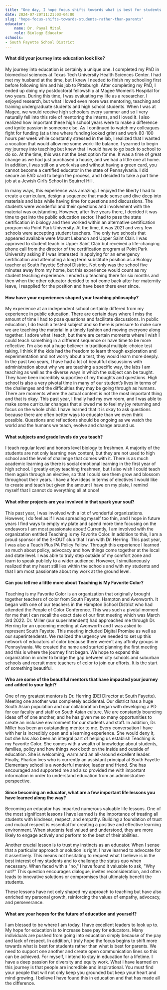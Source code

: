 ```yaml
---
title: "One day, I hope focus shifts towards what is best for students rather than what is best for parents"
date: 2024-07-20T11:21:03-04:00
slug: "hope-focus-shifts-towards-students-rather-than-parents"
educator:
    name: Dr. Payal Mital
    role: Biology Educator
schools:
- South Fayette School District
---
```


#### What did your journey into education look like?

My journey into education is certainly a unique one. I completed my PhD in biomedical sciences at Texas Tech University Health Sciences Center. I had met my husband at the time, but I knew I needed to finish my schooling first before following him and his job to Pittsburgh. After completing my PhD, I ended up doing my postdoctoral fellowship at Magee Women’s Hospital for two years. During this time, I was evaluating my life as a researcher. I enjoyed research, but what I loved even more was mentoring, teaching and training undergraduate students and high school students. When I was at Magee, we would receive high schoolers every summer and so I very naturally fell into this role of mentoring the interns, and I loved it. I also realized how important these high school years were to make a difference and ignite passion in someone else.  As I continued to watch my colleagues fight for funding (at a time where funding looked grim) and work 80-100 hours per week while constantly stressed in the lab, I realized that I wanted a vocation that would allow me some work-life balance. I yearned to begin my journey into teaching but knew that I would have to go back to school to do so. At the time, this was not the best option for me.  It was a time of great change as we had just purchased a house, and we had a little one at home. In addition, I was still on a work visa and without having a green card, you cannot become a certified educator in the state of Pennsylvania.  I did secure an EAD card to begin the process, and I decided to take a part time job at a Jewish Girl’s School in Squirrel Hill.

In many ways, this experience was amazing. I enjoyed the liberty I had to create a curriculum, design a sequence that made sense and dive deep into materials and labs while having time for questions and discussions. The students were wonderful and their questions and involvement with the material was outstanding. However, after five years there, I decided it was time to get into the public education sector. I had to pass the state certification in biology and then worked within an alternative certification program via Point Park University. At the time, it was 2021 and very few schools were accepting student teachers. The only two schools that appeared available were Mount Lebanon and Upper Saint Clair. I was approved to student teach in Upper Saint Clair but received a life-changing phone call from the director of the certification program at Point Park University asking if I was interested in applying for an emergency certification and attempting a long term substitute position as a Biology teacher at South Fayette School District. Not only was the school five minutes away from my home, but this experience would count as my student teaching experience.  I ended up teaching there for six months and then when the other educator decided to not come back after her maternity leave, I reapplied for the position and have been there ever since.

#### How have your experiences shaped your teaching philosophy?

My experience at an independent school certainly differed from my experience in public education. There are certain days where I miss the amount of time I had to pose questions and facilitate discussions. In public education, I do teach a tested subject and so there is pressure to make sure we are teaching the material in a timely fashion and moving everyone along together. I adore what I teach, but there are certain moments where  I wish I could teach something in a different sequence or have time to be more reflective. I’m also not a huge believer in traditional multiple-choice test taking. I think if the kids had the freedom to learn through exploration and experimentation and not worry about a test, they would learn more deeply. In the past two years, I have had a lot of beautiful discussions with administration about why we are teaching a specific way, the labs I am teaching as well as the diverse ways in which the subject can be taught. They have been incredibly supportive of my thoughts and questions. High school is also a very pivotal time in many of our student’s lives in terms of the challenges and the difficulties they may be going through as humans. There are moments where the actual content is not the most important thing and that is okay. This past year, I finally had my own room, and I was able to make some curricular changes that allowed me to feel my joy returning and focus on the whole child. I have learned that it is okay to ask questions because there are often better ways to educate than we even think possible. Questions and reflections should be ongoing as we watch the world and the humans we teach, evolve and change around us.

#### What subjects and grade levels do you teach?

I teach regular level and honors level biology to freshmen. A majority of the students are not only learning new content, but they are not used to high school and the level of challenge that comes with it. There is as much academic learning as there is social emotional learning in the first year of high school. I greatly enjoy teaching freshmen, but I also wish I could teach them again through an elective, so that I could see them grow and blossom throughout their years. I have a few ideas in terms of electives I would like to create and teach but given the amount I have on my plate, I remind myself that I cannot do everything all at once!

#### What other projects are you involved in that spark your soul?

This past year, I was involved with a lot of wonderful organizations. However, I do feel as if I was spreading myself too thin, and I hope in future years I find ways to empty my plate and spend more time focusing on the endeavors I am most passionate about! Currently, I am involved with the organization entitled Teaching is my Favorite Color. In addition to this, I am a proud sponsor of the SHOUT club that I run with Dr. Herring. This past year, I was also a Teach Plus PA Policy Fellow. Through this experience I learned so much about policy, advocacy and how things come together at the local and state level. I was able to truly step outside of my comfort zone and learn to speak publicly to a wider audience. However, I simultaneously realized that my heart still lies within the schools and with my students and that I am most passionate about my work at the ground level.

#### Can you tell me a little more about Teaching is My Favorite Color?

Teaching is my Favorite Color is an organization that originally brought together teachers of color from South Fayette, Hampton and Avonworth. It began with one of our teachers in the Hampton School District who had attended the People of Color Conference. This was such a pivotal moment for me that I can recall the exact date of our first meeting which was March 3rd 2022. Dr. Miller (our superintendent) had approached me through Dr. Herring for an upcoming meeting at Avonworth and I was asked to represent South Fayette. This meeting included Digital Promise as well as our superintendents. We realized the urgency we needed to set up this network of educators of color because there weren’t any affinity groups in Pennsylvania.  We created the name and started planning the first meeting and this is where the journey first began. We hope to expand this organization in order to bridge the gap between city schools and suburban schools and recruit more teachers of color  to join our efforts. It is the start of something beautiful.

#### Who are some of the beautiful mentors that have impacted your journey and added to your light?

One of my greatest mentors is Dr. Herring (DEI Director at South Fayette). Meeting one another was completely accidental. Our district has a huge South Asian population and our collaboration began with  developing a PD for our faculty and staff on South Asian culture. We are constantly bouncing ideas off of one another, and he has given me so many opportunities to create an inclusive environment for our students and staff. In addition, Dr. Miller has been an outstanding mentor to me. Every conversation I have with her is incredibly open and a learning experience. She would deny it, but she has also been an integral part of helping us establish Teaching is my Favorite Color. She comes with a wealth of knowledge about students, families, policy and how things work both on the inside and outside of education. She is welcoming, warm and an all-around excellent leader. Finally, Pharlan Ives who is currently an assistant principal at South Fayette Elementary school is a wonderful mentor, leader and friend. She has encouraged and supported me and also provided me with important information in order to understand education from an administrative perspective.

#### Since becoming an educator, what are a few important life lessons you have learned along the way?

Becoming an educator has imparted numerous valuable life lessons. One of the most significant lessons I have learned is the importance of treating all students with kindness, respect, and empathy. Building a foundation of trust and mutual respect is essential for creating a positive and effective learning environment. When students feel valued and understood, they are more likely to engage actively and perform to the best of their abilities.

Another crucial lesson is to trust my instincts as an educator. When I sense that a particular approach or solution is right, I have learned to advocate for it assertively. This means not hesitating to request what I believe is in the best interest of my students and to challenge the status quo when necessary. When faced with a "no," I have found it valuable to ask, "Why not?" This question encourages dialogue, invites reconsideration, and often leads to innovative solutions or compromises that ultimately benefit the students.

These lessons have not only shaped my approach to teaching but have also enriched my personal growth, reinforcing the values of empathy, advocacy, and perseverance.

#### What are your hopes for the future of education and yourself?

I am blessed to be where I am today. I have excellent leaders to look up to. My hope for education is to increase base pay for educators. Many individuals are pushed from going into education simply because of the pay and lack of respect. In addition, I truly hope the focus begins to shift more towards what is best for students rather than what is best for parents. We need to support one another and create open communication lines so this can be achieved. For myself, I intend to stay in education for a lifetime. I have a deep passion for diversity and equity work. What I have learned on this journey is that people are incredible and inspirational. You must find your people that will not only keep you grounded but keep your heart and mind growing. I believe I have found this in education and that has made all the difference.

